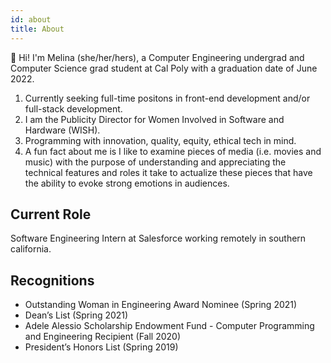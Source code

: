 ```yaml
---
id: about
title: About
---
```


👋 Hi! I'm Melina (she/her/hers), a Computer Engineering undergrad and Computer Science grad student at Cal Poly with a graduation date of June 2022.

1. Currently seeking full-time positons in front-end development and/or full-stack development.
1. I am the Publicity Director for Women Involved in Software and Hardware (WISH).
1. Programming with innovation, quality, equity, ethical tech in mind.
1. A fun fact about me is I like to examine pieces of media (i.e. movies and music) with the purpose of understanding and appreciating the technical features and roles it take to actualize these pieces that have the ability to evoke strong emotions in audiences.

## Current Role

Software Engineering Intern at Salesforce working remotely in southern california.

## Recognitions

- Outstanding Woman in Engineering Award Nominee (Spring 2021)
- Dean’s List (Spring 2021)
- Adele Alessio Scholarship Endowment Fund - Computer Programming and Engineering Recipient (Fall 2020)
- President’s Honors List (Spring 2019)
